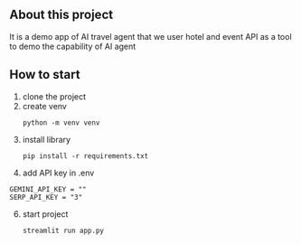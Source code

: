 ## About this project
It is a demo app of AI travel agent that we user hotel and event API as a tool to demo the capability of AI agent 

## How to start
1. clone the project
2. create venv 
   ```
   python -m venv venv
   ```
3. install library
   ```
   pip install -r requirements.txt
   ```
4. add API key in .env
 ```  
GEMINI_API_KEY = ""
SERP_API_KEY = "3"
```
6. start project
   ```
   streamlit run app.py
   ```
   

